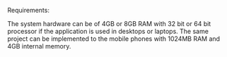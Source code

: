 Requirements:

The system hardware can be of 4GB or 8GB RAM with 32 bit or 64 bit processor if the application is used in desktops or laptops.
The same project can be implemented to the mobile phones with 1024MB RAM and 4GB internal memory.

